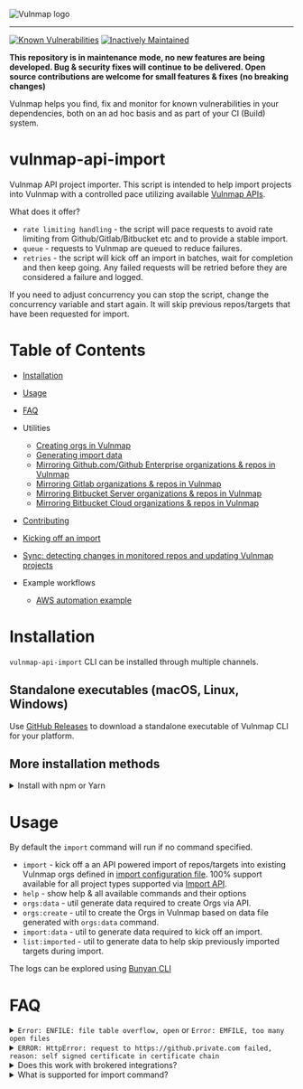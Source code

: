 ![Vulnmap logo](https://vulnmap.khulnasoft.com/style/asset/logo/vulnmap-print.svg)

***

[![Known Vulnerabilities](https://vulnmap.khulnasoft.com/test/github/khulnasoft-lab/vulnmap-api-import/badge.svg)](https://vulnmap.khulnasoft.com/test/github/vulnmap/vulnmap-api-import)
[![Inactively Maintained](https://img.shields.io/badge/Maintenance%20Level-Inactively%20Maintained-yellowgreen.svg)](https://gist.github.com/cheerfulstoic/d107229326a01ff0f333a1d3476e068d)

**This repository is in maintenance mode, no new features are being developed. Bug & security fixes will continue to be delivered. Open source contributions are welcome for small features & fixes (no breaking changes)**

Vulnmap helps you find, fix and monitor for known vulnerabilities in your dependencies, both on an ad hoc basis and as part of your CI (Build) system.

# vulnmap-api-import
Vulnmap API project importer. This script is intended to help import projects into Vulnmap with a controlled pace utilizing available [Vulnmap APIs](https://vulnmap.docs.apiary.io/).

What does it offer?
- `rate limiting handling` - the script will pace requests to avoid rate limiting from Github/Gitlab/Bitbucket etc and to provide a stable import.
- `queue` - requests to Vulnmap are queued to reduce failures.
- `retries` - the script will kick off an import in batches, wait for completion and then keep going. Any failed requests will be retried before they are considered a failure and logged.

If you need to adjust concurrency you can stop the script, change the concurrency variable and start again. It will skip previous repos/targets that have been requested for import.

# Table of Contents
- [Installation](#installation)
- [Usage](#usage)
- [FAQ](#faq)
- Utilities
  - [Creating orgs in Vulnmap](docs/orgs.md)
  - [Generating import data](docs/import-data.md)
  - [Mirroring Github.com/Github Enterprise organizations & repos in Vulnmap](docs/mirror-github.md)
  - [Mirroring Gitlab organizations & repos in Vulnmap](docs/mirror-gitlab.md)
  - [Mirroring Bitbucket Server organizations & repos in Vulnmap](docs/mirror-bitbucket-server.md)
  - [Mirroring Bitbucket Cloud organizations & repos in Vulnmap](docs/mirror-bitbucket-cloud.md)

- [Contributing](.github/CONTRIBUTING.md)
- [Kicking off an import](docs/import.md)
- [Sync: detecting changes in monitored repos and updating Vulnmap projects](docs/sync.md)

- Example workflows
  - [AWS automation example](docs/example-workflows/aws-automation-example.md)

# Installation
`vulnmap-api-import` CLI can be installed through multiple channels.

## Standalone executables (macOS, Linux, Windows)

Use [GitHub Releases](https://github.com/khulnasoft-lab/vulnmap-api-import/releases) to download a standalone executable of Vulnmap CLI for your platform.

## More installation methods

<details>
  <summary>Install with npm or Yarn</summary>

### Install with npm or Yarn

[Vulnmap vulnmap-api-import CLI is available as an npm package](https://www.npmjs.com/package/vulnmap-api-import). If you have Node.js installed locally, you can install it by running:

```bash
npm install vulnmap-api-import@latest -g
```

or if you are using Yarn:

```bash
yarn global add vulnmap-api-import
```

</details>

# Usage
By default the `import` command will run if no command specified.
- `import` - kick off a an API powered import of repos/targets into existing Vulnmap orgs defined in [import configuration file](./docs/import.md). 100% support available for all project types supported via [Import API](https://vulnmap.docs.apiary.io/#reference/import-projects/import/import-targets).
- `help` - show help & all available commands and their options
- `orgs:data` - util generate data required to create Orgs via API.
- `orgs:create` - util to create the Orgs in Vulnmap based on data file generated with `orgs:data` command.
- `import:data` - util to generate data required to kick off an import.
- `list:imported` - util to generate data to help skip previously imported targets during import.

The logs can be explored using [Bunyan CLI](http://trentm.com/node-bunyan/bunyan.1.html)

# FAQ
<details>
<summary><code>Error: ENFILE: file table overflow, open</code> or <code>Error: EMFILE, too many open files</code></summary>
<br/>
  <p>If you see these errors then you may need to bump <b>ulimit</b> to allow more open file operations. In order to keep the operations more performant tool logs as soon as it is convenient rather than wait until very end of a loop and log a huge data structure. This means depending on number of concurrent imports set the tool may exceed the system default <b>ulimit</b>.</p>
  <p>Some of these resources may help you bump the <b>ulimit</b>:</p>
  <ul>
    <li><a href="https://ss64.com/bash/ulimit.html">ss64.com</a></li>
    <li><a href="https://stackoverflow.com/questions/45004352/error-enfile-file-table-overflow-scandir-while-run-reaction-on-mac">StackOverflow</a></li>
    <li><a href="http://blog.mact.me/2014/10/22/yosemite-upgrade-changes-open-file-limit">blog.mact.me</a></li>
  </ul>
</details>
<details>
<summary><code>ERROR: HttpError: request to https://github.private.com failed, reason: self signed certificate in certificate chain</code></summary>
<br/>
  <p>If your Github / Gitlab / Bitbucket / Azure is using a self signed certificate, you can configure vulnmap-api-import to use this certificate when calling the HTTPS APIs.</p>
  <code>export NODE_EXTRA_CA_CERTS=./path-to-ca</code>
</details>
<details>
<summary>Does this work with brokered integrations?</summary>
<br/>
  <p>
    Yes. because we reuse the existing integration with your SCM (git) repository to perform the imports, the brokered connection will be used when configured.
  </p>
</details>
<details>
<summary>What is supported for import command?</summary>
<br/>
  <p>
    vulnmap-api-import supports 100% of the same integration types and project sources as the <a href="https://vulnmap.docs.apiary.io/#reference/import-projects/import/import-targets">Import API documentation</a>. If an example is not in the docs for your use case please see the API documentation
  </p>
</details>


